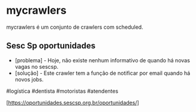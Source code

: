 # mycrawlers
mycrawlers é um conjunto de crawlers com scheduled.


## Sesc Sp oportunidades 

* [problema] - Hoje, não existe nenhum informativo de quando há novas vagas no sescsp.
* [solução]  - Este crawler tem a função de notificar por email quando há novos jobs.

#logística #dentista #motoristas #atendentes
 
[https://oportunidades.sescsp.org.br/oportunidades/]
